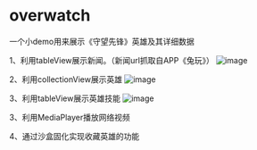 # overwatch
一个小demo用来展示《守望先锋》英雄及其详细数据

1、利用tableView展示新闻。（新闻url抓取自APP《兔玩》）
![image](https://github.com/zhangxguang/overwatch-picture/blob/master/overwatch%20%E9%A6%96%E9%A1%B5.png)
 
2、利用collectionView展示英雄
![image](https://github.com/zhangxguang/overwatch-picture/blob/master/overwatch%20%E8%8B%B1%E9%9B%84.png)
 
3、利用tableView展示英雄技能 
![image](https://github.com/zhangxguang/overwatch-picture/blob/master/overwatch%20%E8%8B%B1%E9%9B%84%E6%8A%80%E8%83%BD%E5%B1%95%E7%A4%BA.png)



3、利用MediaPlayer播放网络视频

 
4、通过沙盒固化实现收藏英雄的功能

